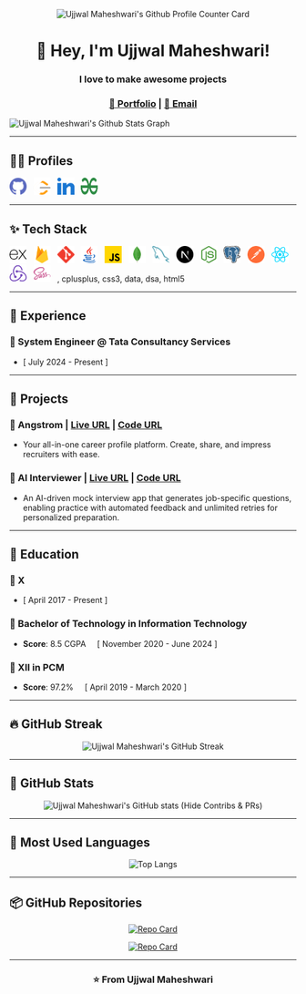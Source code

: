 <div align="center">

![Ujjwal Maheshwari's Github Profile Counter Card](https://profile-counter.glitch.me/ujjwal2327/count.svg)

# 👋 Hey, I'm Ujjwal Maheshwari!

### I love to make awesome projects

### [🔗 Portfolio](https://angstrom.vercel.app/users/ujjwal) | [📧 Email](mailto:ujjwal2327@gmail.com)

</div>

![Ujjwal Maheshwari's Github Stats Graph](https://github-readme-activity-graph-mnex.vercel.app/graph?username=ujjwal&bg_color=transparent&color=00b8b5&line=eb008b&point=FFFFFF&area=true&hide_border=true&hide_title=true)

---  

## 🧑‍💻 Profiles
[<img src="https://raw.githubusercontent.com/Ujjwal2327/Angstrom/889d140895e3d72c6c2c135b3a7d0319b9e4bfa8/public/icons/profiles/github.svg" alt="GitHub" width="30" height="30" title=GitHub />](https://github.com/ujjwal2327)&nbsp;&nbsp;
[<img src="https://raw.githubusercontent.com/Ujjwal2327/Angstrom/889d140895e3d72c6c2c135b3a7d0319b9e4bfa8/public/icons/profiles/leetcode.svg" alt="LeetCode" width="30" height="30" title=LeetCode />](https://leetcode.com/ujjwal2327)&nbsp;&nbsp;
[<img src="https://raw.githubusercontent.com/Ujjwal2327/Angstrom/889d140895e3d72c6c2c135b3a7d0319b9e4bfa8/public/icons/profiles/linkedin.svg" alt="LinkedIn" width="30" height="30" title=LinkedIn />](https://www.linkedin.com/in/ujjwal2327)&nbsp;&nbsp;
[<img src="https://raw.githubusercontent.com/Ujjwal2327/Angstrom/889d140895e3d72c6c2c135b3a7d0319b9e4bfa8/public/icons/profiles/geeksforgeeks.svg" alt="Geeks for Geeks" width="30" height="30" title=Geeks for Geeks />](https://geeksforgeeks.org/user/ujjwal2327)&nbsp;&nbsp;

---  

## ✨ Tech Stack
[<img src="https://raw.githubusercontent.com/Ujjwal2327/Angstrom/889d140895e3d72c6c2c135b3a7d0319b9e4bfa8/public/icons/categorizedSkills/backend_dev/express.svg" alt="express" width="30" height="30" title=express />](https://expressjs.com)&nbsp;&nbsp;
[<img src="https://raw.githubusercontent.com/Ujjwal2327/Angstrom/889d140895e3d72c6c2c135b3a7d0319b9e4bfa8/public/icons/categorizedSkills/baas/firebase.svg" alt="firebase" width="30" height="30" title=firebase />](https://firebase.google.com/)&nbsp;&nbsp;
[<img src="https://raw.githubusercontent.com/Ujjwal2327/Angstrom/889d140895e3d72c6c2c135b3a7d0319b9e4bfa8/public/icons/categorizedSkills/other/git.svg" alt="git" width="30" height="30" title=git />](https://git-scm.com/)&nbsp;&nbsp;
[<img src="https://raw.githubusercontent.com/Ujjwal2327/Angstrom/889d140895e3d72c6c2c135b3a7d0319b9e4bfa8/public/icons/categorizedSkills/language/java.svg" alt="java" width="30" height="30" title=java />](https://www.java.com)&nbsp;&nbsp;
[<img src="https://raw.githubusercontent.com/Ujjwal2327/Angstrom/889d140895e3d72c6c2c135b3a7d0319b9e4bfa8/public/icons/categorizedSkills/language/javascript.svg" alt="javascript" width="30" height="30" title=javascript />](https://developer.mozilla.org/en-US/docs/Web/JavaScript)&nbsp;&nbsp;
[<img src="https://raw.githubusercontent.com/Ujjwal2327/Angstrom/889d140895e3d72c6c2c135b3a7d0319b9e4bfa8/public/icons/categorizedSkills/database/mongodb.svg" alt="mongodb" width="30" height="30" title=mongodb />](https://www.mongodb.com/)&nbsp;&nbsp;
[<img src="https://raw.githubusercontent.com/Ujjwal2327/Angstrom/889d140895e3d72c6c2c135b3a7d0319b9e4bfa8/public/icons/categorizedSkills/database/mysql.svg" alt="mysql" width="30" height="30" title=mysql />](https://www.mysql.com/)&nbsp;&nbsp;
[<img src="https://raw.githubusercontent.com/Ujjwal2327/Angstrom/889d140895e3d72c6c2c135b3a7d0319b9e4bfa8/public/icons/categorizedSkills/static_site_generator/nextjs.svg" alt="nextjs" width="30" height="30" title=nextjs />](https://nextjs.org/)&nbsp;&nbsp;
[<img src="https://raw.githubusercontent.com/Ujjwal2327/Angstrom/889d140895e3d72c6c2c135b3a7d0319b9e4bfa8/public/icons/categorizedSkills/backend_dev/nodejs.svg" alt="nodejs" width="30" height="30" title=nodejs />](https://nodejs.org)&nbsp;&nbsp;
[<img src="https://raw.githubusercontent.com/Ujjwal2327/Angstrom/889d140895e3d72c6c2c135b3a7d0319b9e4bfa8/public/icons/categorizedSkills/database/postgresql.svg" alt="postgresql" width="30" height="30" title=postgresql />](https://www.postgresql.org)&nbsp;&nbsp;
[<img src="https://raw.githubusercontent.com/Ujjwal2327/Angstrom/889d140895e3d72c6c2c135b3a7d0319b9e4bfa8/public/icons/categorizedSkills/software/postman.svg" alt="postman" width="30" height="30" title=postman />](https://postman.com)&nbsp;&nbsp;
[<img src="https://raw.githubusercontent.com/Ujjwal2327/Angstrom/889d140895e3d72c6c2c135b3a7d0319b9e4bfa8/public/icons/categorizedSkills/frontend_dev/react.svg" alt="react" width="30" height="30" title=react />](https://react.dev)&nbsp;&nbsp;
[<img src="https://raw.githubusercontent.com/Ujjwal2327/Angstrom/889d140895e3d72c6c2c135b3a7d0319b9e4bfa8/public/icons/categorizedSkills/frontend_dev/redux.svg" alt="redux" width="30" height="30" title=redux />](https://redux.js.org)&nbsp;&nbsp;
[<img src="https://raw.githubusercontent.com/Ujjwal2327/Angstrom/889d140895e3d72c6c2c135b3a7d0319b9e4bfa8/public/icons/categorizedSkills/frontend_dev/sass.svg" alt="sass" width="30" height="30" title=sass />](https://sass-lang.com)&nbsp;&nbsp;
, cplusplus, css3, data, dsa, html5

---  

## 💼 Experience  
### 🌟 System Engineer @ Tata Consultancy Services
- [ July 2024 - Present ]

---  

## 📁 Projects
### 🌟 Angstrom | [Live URL](https://angstrom.vercel.app/) | [Code URL](https://github.com/Ujjwal2327/Angstrom)
- Your all-in-one career profile platform. Create, share, and impress recruiters with ease.

### 🌟 AI Interviewer | [Live URL](https://ai-interviewer-ten.vercel.app/) | [Code URL](https://github.com/Ujjwal2327/AI-Interviewer)
- An AI-driven mock interview app that generates job-specific questions, enabling practice with automated feedback and unlimited retries for personalized preparation.

---  

## 🏫 Education
### 🌟 X
- [ April 2017 - Present ]

### 🌟 Bachelor of Technology in Information Technology
- **Score**: 8.5 CGPA &nbsp;&nbsp;&nbsp; [ November 2020 - June 2024 ]

### 🌟 XII in PCM
- **Score**: 97.2% &nbsp;&nbsp;&nbsp; [ April 2019 - March 2020 ]

---  

## 🔥 GitHub Streak  
<div align="center">

![Ujjwal Maheshwari's GitHub Streak](https://streak-stats.demolab.com?user=ujjwal2327&theme=transparent)

</div>

---  

## 🚀 GitHub Stats  
<div align="center">

![Ujjwal Maheshwari's GitHub stats (Hide Contribs & PRs)](https://github-readme-stats.vercel.app/api?username=ujjwal2327&theme=transparent&show_icons=true&hide=contribs,prs&rank_icon=github)

</div>

---  

## 🧠 Most Used Languages
<div align="center">

![Top Langs](https://github-readme-stats.vercel.app/api/top-langs/?username=ujjwal2327&theme=transparent&hide_progress=true)

</div>

---  

## 📦 GitHub Repositories
<div align="center">

[![Repo Card](https://github-readme-stats.vercel.app/api/pin/?username=ujjwal2327&theme=transparent&repo=DSA-SUPREME)](https://github.com/ujjwal2327/DSA-SUPREME/)


[![Repo Card](https://github-readme-stats.vercel.app/api/pin/?username=ujjwal2327&theme=transparent&repo=Angstrom)](https://github.com/ujjwal2327/Angstrom/)

</div>

---  

<div align="center">

### ⭐️ From Ujjwal Maheshwari</div>


